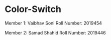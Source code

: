 # Color-Switch

Member 1: Vaibhav Soni      Roll Number: 2019454

Member 2: Samad Shahid      Roll Number: 2019446
